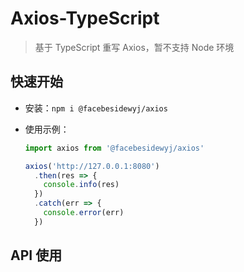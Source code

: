 # Axios-TypeScript

> 基于 TypeScript 重写 Axios，暂不支持 Node 环境

## 快速开始

- 安装：`npm i @facebesidewyj/axios`

- 使用示例：

  ```javascript
  import axios from '@facebesidewyj/axios'

  axios('http://127.0.0.1:8080')
    .then(res => {
      console.info(res)
    })
    .catch(err => {
      console.error(err)
    })
  ```

## API 使用
